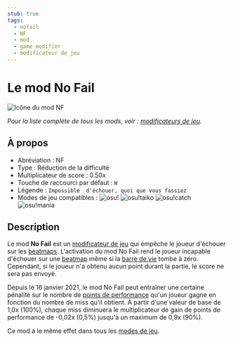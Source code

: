 ```yaml
---
stub: true
tags:
  - nofail
  - NF
  - mod
  - game modifier
  - modificateur de jeu
---
```


# Le mod No Fail

![Icône du mod NF](/wiki/shared/mods/NF.png "Icône du mod No Fail (NF)")

*Pour la liste complète de tous les mods, voir : [modificateurs de jeu](/wiki/Game_modifier)*.

## À propos

- Abréviation : NF
- Type : Réduction de la difficulté
- Multiplicateur de score : 0.50x
- Touche de raccourci par défaut : `W`
- Légende : `Impossible  d'échouer, quoi que vous fassiez`
- Modes de jeu compatibles : ![][osu!] ![][osu!taiko] ![][osu!catch] ![][osu!mania]

## Description

Le mod **No Fail** est un [modificateur de jeu](/wiki/Game_modifier) qui empêche le joueur d'échouer sur les [beatmaps](/wiki/Beatmap). L'activation du mod No Fail rend le joueur incapable d'échouer sur une [beatmap](/wiki/Beatmap) même si la [barre de vie](/wiki/Client/Interface/Health_bar) tombe à zéro. Cependant, si le joueur n'a obtenu aucun point durant la partie, le score ne sera pas envoyé.

Depuis le 16 janvier 2021, le mod No Fail peut entraîner une certaine pénalité sur le nombre de [points de performance](/wiki/Performance_points) qu'un joueur gagne en fonction du nombre de miss qu'il obtient. À partir d'une valeur de base de 1,0x (100%), chaque miss diminuera le multiplicateur de gain de points de performance de -0,02x (0,5%) jusqu'à un maximum de 0,9x (90%).

Ce mod a le même effet dans tous les [modes de jeu](/wiki/Game_mode).

[osu!]: /wiki/shared/mode/osu.png "osu!"
[osu!taiko]: /wiki/shared/mode/taiko.png "osu!taiko"
[osu!catch]: /wiki/shared/mode/catch.png "osu!catch"
[osu!mania]: /wiki/shared/mode/mania.png "osu!mania"
